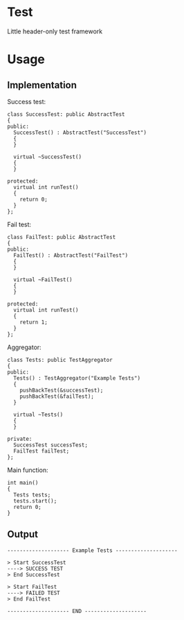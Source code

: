 # Test
Little header-only test framework

# Usage
## Implementation
Success test:
```
class SuccessTest: public AbstractTest
{
public:
  SuccessTest() : AbstractTest("SuccessTest")
  {
  }

  virtual ~SuccessTest()
  {
  }

protected:
  virtual int runTest()
  {
    return 0;
  }
};
```

Fail test:
```
class FailTest: public AbstractTest
{
public:
  FailTest() : AbstractTest("FailTest")
  {
  }

  virtual ~FailTest()
  {
  }

protected:
  virtual int runTest()
  {
    return 1;
  }
};
```

Aggregator:
```
class Tests: public TestAggregator
{
public:
  Tests() : TestAggregator("Example Tests")
  {
    pushBackTest(&successTest);
    pushBackTest(&failTest);
  }

  virtual ~Tests()
  {
  }

private:
  SuccessTest successTest;
  FailTest failTest;
};
```

Main function:
```
int main()
{
  Tests tests;
  tests.start();
  return 0;
}
```

## Output
```
-------------------- Example Tests --------------------

> Start SuccessTest
----> SUCCESS TEST
> End SuccessTest

> Start FailTest
----> FAILED TEST
> End FailTest

-------------------- END --------------------
```
